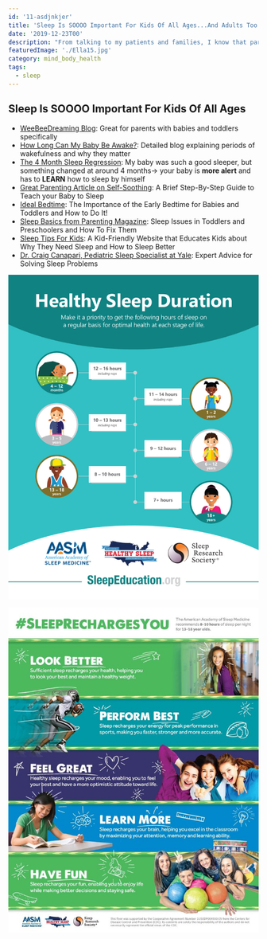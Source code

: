 ```yaml
---
id: '11-asdjnkjer'
title: 'Sleep Is SOOOO Important For Kids Of All Ages...And Adults Too!'
date: '2019-12-23T00'
description: "From talking to my patients and families, I know that parents STRUGGLE with their kids' sleep, and most kids don't get anywhere near the amount of sleep they need (especially teens!)."
featuredImage: './Ella15.jpg'
category: mind_body_health
tags:
  - sleep
---
```


## Sleep Is SOOOO Important For Kids Of All Ages

- [WeeBeeDreaming Blog](https://www.weebeedreaming.com/blog): Great for parents with babies and toddlers specifically
- [How Long Can My Baby Be Awake?](https://www.weebeedreaming.com/my-blog/short-naps-got-you-down?rq=wakefulness%20periods): Detailed blog explaining periods of wakefulness and why they matter
- [The 4 Month Sleep Regression](https://www.babysleepsite.com/baby-sleep-patterns/4-month-sleep-regression/): My baby was such a good sleeper, but something changed at around 4 months→ your baby is **more alert** and has to **LEARN** how to sleep by himself
- [Great Parenting Article on Self-Soothing](https://www.parents.com/baby/sleep/tips/five-ways-to-help-baby-sleep/): A Brief Step-By-Step Guide to Teach your Baby to Sleep
- [Ideal Bedtime](https://www.weebeedreaming.com/my-blog/ideal-bedtime): The Importance of the Early Bedtime for Babies and Toddlers and How to Do It!
- [Sleep Basics from Parenting Magazine](https://www.parents.com/toddlers-preschoolers/sleep/101/): Sleep Issues in Toddlers and Preschoolers and How To Fix Them
- [Sleep Tips For Kids](http://sleepforkids.org/index.html): A Kid-Friendly Website that Educates Kids about Why They Need Sleep and How to Sleep Better
- [Dr. Craig Canapari, Pediatric Sleep Specialist at Yale](https://drcraigcanapari.com/): Expert Advice for Solving Sleep Problems

![healthy sleep duration](./healthy-sleep-duration-large.jpg)

![sleep recharges you](./rsz_sleep-recharges-you-school-flyer.jpg)
